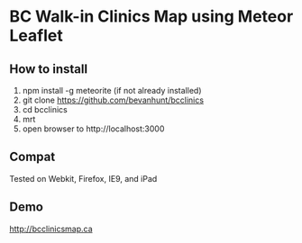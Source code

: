 # BC Walk-in Clinics Map using Meteor Leaflet

## How to install 
1. npm install -g meteorite (if not already installed)
2. git clone https://github.com/bevanhunt/bcclinics
3. cd bcclinics
4. mrt
5. open browser to http://localhost:3000

## Compat
Tested on Webkit, Firefox, IE9, and iPad

## Demo
http://bcclinicsmap.ca